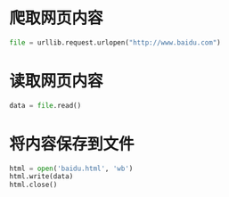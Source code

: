 # 爬取网页内容
```python
file = urllib.request.urlopen("http://www.baidu.com")
```

# 读取网页内容
```python
data = file.read()
```

# 将内容保存到文件
```python
html = open('baidu.html', 'wb')
html.write(data)
html.close()
```